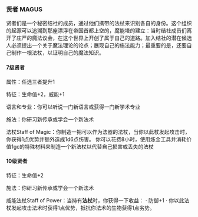 ### 贤者	MAGUS

​		贤者们是一个秘密结社的成员，通过他们携带的法杖来识别各自的身份。这个组织的起源可以追溯到那座漂浮在帝国首都上空的，魔能塔的建立：当时结社成员们离开了庄严的魔法议会，在这个世界上开创了属于自己的道路。加入结社的潜在候选人必须提出一个关于魔法理论的论点；展现自己的施法能力；最重要的是，还要自己制作一根法杖，以证明自己的魔法知识。

#### 7级贤者

属性：任选三者提升1

特征：生命值+2，威能+1

语言和专业：你可以听说一门新语言或获得一门新学术专业

施法：你研习新传承或学会一个新法术

法杖Staff of Magic：你制造一把可以作为法器的法杖，当你以此杖发起攻击时，你获得1点优势并额外造成1d6点伤害。
		你可以花费8小时，使用炼金工具并消耗价值1gc的特殊材料来制造一个新法杖以代替自己损害或丢失的法杖

#### 10级贤者

特征：生命值+2

施法：你研习新传承或学会一个新法术

威能法杖Staff of Power：当持有**法杖**时，你获得一下收益：
	·	防御+1
	·	你以此法杖发起攻击法术时获得1点优势，抵抗你法术的生物获得1点劣势。